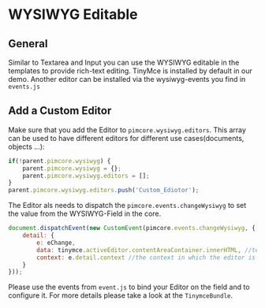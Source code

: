# WYSIWYG Editable

## General

Similar to Textarea and Input you can use the WYSIWYG editable in the templates to provide rich-text editing. TinyMce is installed by default in our demo. Another editor can be installed via the wysiwyg-events you find in `events.js`

## Add a Custom Editor
Make sure that you add the Editor to `pimcore.wysiwyg.editors`. This array can be used to have different editors for different use cases(documents, objects ...):
```javascript
if(!parent.pimcore.wysiwyg) {
    parent.pimcore.wysiwyg = {};
    parent.pimcore.wysiwyg.editors = [];
}
parent.pimcore.wysiwyg.editors.push('Custom_Ediotor');
```

The Editor als needs to dispatch the `pimcore.events.changeWysiwyg` to set the value from the WYSIWYG-Field in the core.
```javascript
document.dispatchEvent(new CustomEvent(pimcore.events.changeWysiwyg, {
    detail: {
        e: eChange,
        data: tinymce.activeEditor.contentAreaContainer.innerHTML, //text of the editor-field
        context: e.detail.context //the context in which the editor is registered (object, document ...) 
    }
}));
```

Please use the events from `event.js` to bind your Editor on the field and to configure it.
For more details please take a look at the `TinymceBundle`. 